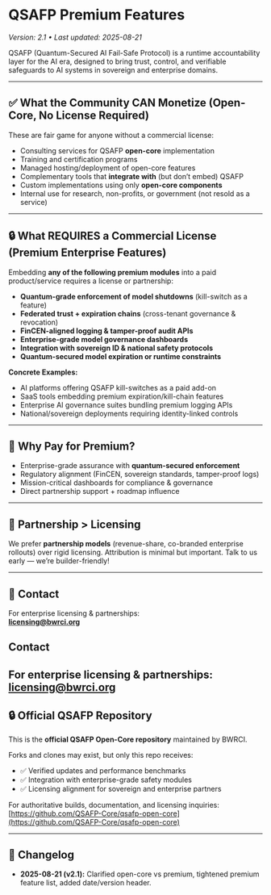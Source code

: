 # QSAFP Premium Features  
*Version: 2.1 • Last updated: 2025-08-21*  

QSAFP (Quantum-Secured AI Fail-Safe Protocol) is a runtime accountability layer for the AI era, designed to bring trust, control, and verifiable safeguards to AI systems in sovereign and enterprise domains.  

---

## ✅ What the Community CAN Monetize (Open-Core, No License Required)  
These are fair game for anyone without a commercial license:  
- Consulting services for QSAFP **open-core** implementation  
- Training and certification programs  
- Managed hosting/deployment of open-core features  
- Complementary tools that **integrate with** (but don’t embed) QSAFP  
- Custom implementations using only **open-core components**  
- Internal use for research, non-profits, or government (not resold as a service)  

---

## 🔒 What REQUIRES a Commercial License (Premium Enterprise Features)  
Embedding **any of the following premium modules** into a paid product/service requires a license or partnership:  
- **Quantum-grade enforcement of model shutdowns** (kill-switch as a feature)  
- **Federated trust + expiration chains** (cross-tenant governance & revocation)  
- **FinCEN-aligned logging & tamper-proof audit APIs**  
- **Enterprise-grade model governance dashboards**  
- **Integration with sovereign ID & national safety protocols**  
- **Quantum-secured model expiration or runtime constraints**  

**Concrete Examples:**  
- AI platforms offering QSAFP kill-switches as a paid add-on  
- SaaS tools embedding premium expiration/kill-chain features  
- Enterprise AI governance suites bundling premium logging APIs  
- National/sovereign deployments requiring identity-linked controls  

---

## 🎯 Why Pay for Premium?  
- Enterprise-grade assurance with **quantum-secured enforcement**  
- Regulatory alignment (FinCEN, sovereign standards, tamper-proof logs)  
- Mission-critical dashboards for compliance & governance  
- Direct partnership support + roadmap influence  

---

## 🤝 Partnership > Licensing  
We prefer **partnership models** (revenue-share, co-branded enterprise rollouts) over rigid licensing. Attribution is minimal but important. Talk to us early — we’re builder-friendly!  

---

## 📩 Contact  
For enterprise licensing & partnerships:  
**licensing@bwrci.org**  
## Contact
For enterprise licensing & partnerships:  
**licensing@bwrci.org**
---

## 🔒 Official QSAFP Repository
This is the **official QSAFP Open-Core repository** maintained by BWRCI.  

Forks and clones may exist, but only this repo receives:
- ✅ Verified updates and performance benchmarks  
- ✅ Integration with enterprise-grade safety modules  
- ✅ Licensing alignment for sovereign and enterprise partners  

For authoritative builds, documentation, and licensing inquiries:  
[https://github.com/QSAFP-Core/qsafp-open-core](https://github.com/QSAFP-Core/qsafp-open-core)

---

## 📜 Changelog  
- **2025-08-21 (v2.1):** Clarified open-core vs premium, tightened premium feature list, added date/version header.  
